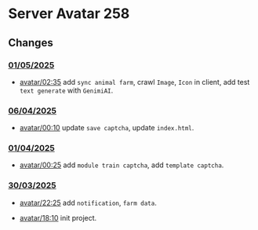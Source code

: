 # Server Avatar 258 


## Changes



### [01/05/2025](https://github.com/vungnv10103/ServerAvatar258)

- [avatar/02:35](https://github.com/vungnv10103/ServerAvatar258/issues) add `sync animal farm`, crawl `Image`, `Icon` in client, add test `text generate` with `GenimiAI`.


### [06/04/2025](https://github.com/vungnv10103/ServerAvatar258)

- [avatar/00:10](https://github.com/vungnv10103/ServerAvatar258/issues) update `save captcha`, update `index.html`.


### [01/04/2025](https://github.com/vungnv10103/ServerAvatar258)

- [avatar/00:25](https://github.com/vungnv10103/ServerAvatar258/issues) add `module train captcha`, add `template captcha`.


### [30/03/2025](https://github.com/vungnv10103/ServerAvatar258)

- [avatar/22:25](https://github.com/vungnv10103/ServerAvatar258/issues) add `notification`, `farm data`.

- [avatar/18:10](https://github.com/vungnv10103/ServerAvatar258/issues) init project.
